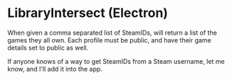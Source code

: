# LibraryIntersect (Electron)

When given a comma separated list of SteamIDs, will return a list of the games they all own.
Each profile must be public, and have their game details set to public as well.

If anyone knows of a way to get SteamIDs from a Steam username, let me know, and I'll add it into the app.
